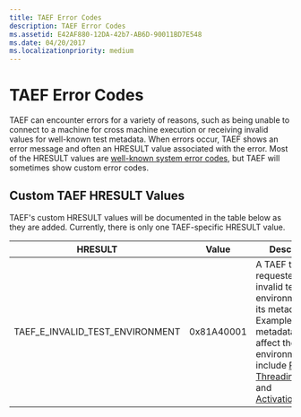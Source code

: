 ```yaml
---
title: TAEF Error Codes
description: TAEF Error Codes
ms.assetid: E42AF880-12DA-42b7-AB6D-90011BD7E548
ms.date: 04/20/2017
ms.localizationpriority: medium
---
```


# TAEF Error Codes


TAEF can encounter errors for a variety of reasons, such as being unable to connect to a machine for cross machine execution or receiving invalid values for well-known test metadata. When errors occur, TAEF shows an error message and often an HRESULT value associated with the error. Most of the HRESULT values are [well-known system error codes](https://docs.microsoft.com/windows/desktop/Debug/system-error-codes), but TAEF will sometimes show custom error codes.

## <span id="Custom_TAEF_HRESULT_Values"></span><span id="custom_taef_hresult_values"></span><span id="CUSTOM_TAEF_HRESULT_VALUES"></span>Custom TAEF HRESULT Values


TAEF's custom HRESULT values will be documented in the table below as they are added. Currently, there is only one TAEF-specific HRESULT value.

| HRESULT                             | Value      | Description                                                                                                                                                                                                                                    |
|-------------------------------------|------------|------------------------------------------------------------------------------------------------------------------------------------------------------------------------------------------------------------------------------------------------|
| TAEF\_E\_INVALID\_TEST\_ENVIRONMENT | 0x81A40001 | A TAEF test requested an invalid test environment via its metadata. Examples of metadata that affect the test environment include [RunAs](runas.md), [ThreadingModel](threading-models.md), and [ActivationContext](activation-context.md). |

 

 

 





